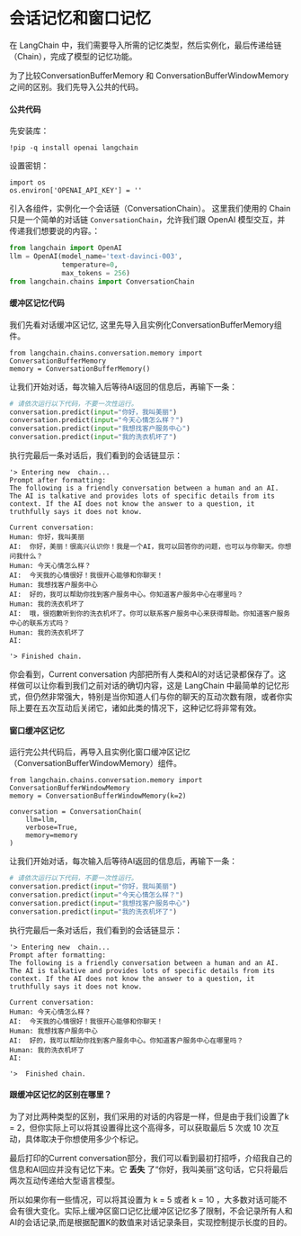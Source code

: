 # 会话记忆和窗口记忆

在 LangChain 中，我们需要导入所需的记忆类型，然后实例化，最后传递给链（Chain），完成了模型的记忆功能。

为了比较ConversationBufferMemory 和 ConversationBufferWindowMemory 之间的区别。我们先导入公共的代码。

####  公共代码

先安装库：
```
!pip -q install openai langchain
```
设置密钥：
```
import os
os.environ['OPENAI_API_KEY'] = ''
```
引入各组件，实例化一个会话链（ConversationChain）。 这里我们使用的 Chain 只是一个简单的对话链 `ConversationChain`，允许我们跟 OpenAI 模型交互，并传递我们想要说的内容。：

```python
from langchain import OpenAI
llm = OpenAI(model_name='text-davinci-003', 
             temperature=0, 
             max_tokens = 256)
from langchain.chains import ConversationChain           
```
####   缓冲区记忆代码

我们先看对话缓冲区记忆, 这里先导入且实例化ConversationBufferMemory组件。
```
from langchain.chains.conversation.memory import ConversationBufferMemory
memory = ConversationBufferMemory()  
```

让我们开始对话，每次输入后等待AI返回的信息后，再输下一条：

```python
# 请依次运行以下代码，不要一次性运行。
conversation.predict(input="你好，我叫美丽")
conversation.predict(input="今天心情怎么样？")
conversation.predict(input="我想找客户服务中心")
conversation.predict(input="我的洗衣机坏了")
```

执行完最后一条对话后，我们看到的会话链显示：

``` 
'> Entering new  chain...
Prompt after formatting:
The following is a friendly conversation between a human and an AI. The AI is talkative and provides lots of specific details from its context. If the AI does not know the answer to a question, it truthfully says it does not know.

Current conversation:
Human: 你好，我叫美丽
AI:  你好，美丽！很高兴认识你！我是一个AI，我可以回答你的问题，也可以与你聊天。你想问我什么？
Human: 今天心情怎么样？
AI:  今天我的心情很好！我很开心能够和你聊天！
Human: 我想找客户服务中心
AI:  好的，我可以帮助你找到客户服务中心。你知道客户服务中心在哪里吗？
Human: 我的洗衣机坏了
AI:  哦，很抱歉听到你的洗衣机坏了。你可以联系客户服务中心来获得帮助。你知道客户服务中心的联系方式吗？
Human: 我的洗衣机坏了
AI:

'> Finished chain.
```

你会看到，Current conversation 内部把所有人类和AI的对话记录都保存了。这样做可以让你看到我们之前对话的确切内容，这是 LangChain 中最简单的记忆形式，但仍然非常强大，特别是当你知道人们与你的聊天的互动次数有限，或者你实际上要在五次互动后关闭它，诸如此类的情况下，这种记忆将非常有效。

####   窗口缓冲区记忆

运行完公共代码后，再导入且实例化窗口缓冲区记忆（ConversationBufferWindowMemory）组件。

```
from langchain.chains.conversation.memory import ConversationBufferWindowMemory
memory = ConversationBufferWindowMemory(k=2)

conversation = ConversationChain(
    llm=llm, 
    verbose=True, 
    memory=memory
)
```

让我们开始对话，每次输入后等待AI返回的信息后，再输下一条：

```python
# 请依次运行以下代码，不要一次性运行。
conversation.predict(input="你好，我叫美丽")
conversation.predict(input="今天心情怎么样？")
conversation.predict(input="我想找客户服务中心")
conversation.predict(input="我的洗衣机坏了")
```

执行完最后一条对话后，我们看到的会话链显示：

``` 
'> Entering new  chain...
Prompt after formatting:
The following is a friendly conversation between a human and an AI. The AI is talkative and provides lots of specific details from its context. If the AI does not know the answer to a question, it truthfully says it does not know.

Current conversation:
Human: 今天心情怎么样？
AI:  今天我的心情很好！我很开心能够和你聊天！
Human: 我想找客户服务中心
AI:  好的，我可以帮助你找到客户服务中心。你知道客户服务中心在哪里吗？
Human: 我的洗衣机坏了
AI:

'>  Finished chain.
```

####  跟缓冲区记忆的区别在哪里？

为了对比两种类型的区别，我们采用的对话的内容是一样，但是由于我们设置了k = 2，但你实际上可以将其设置得比这个高得多，可以获取最后 5 次或 10 次互动，具体取决于你想使用多少个标记。

最后打印的Current conversation部分，我们可以看到最初打招呼，介绍我自己的信息和AI回应并没有记忆下来。它 **丢失** 了“你好，我叫美丽”这句话，它只将最后两次互动传递给大型语言模型。

所以如果你有一些情况，可以将其设置为 k = 5 或者 k = 10 ，大多数对话可能不会有很大变化。实际上缓冲区窗口记忆比缓冲区记忆多了限制，不会记录所有人和AI的会话记录,而是根据配置K的数值来对话记录条目，实现控制提示长度的目的。 